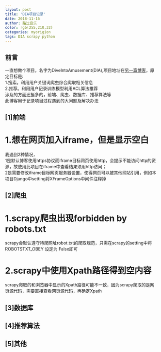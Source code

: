 ```yaml
---
layout: post
title: 'DIA项目记录'
date: 2018-11-16
author: 路过音乐
color: rgb(255,210,32)
categories: myorigion
tags: DIA scrapy python
---
```




## 前言 <br>
一直想做个项目，名字为DiveIntoAmusement(DIA),项目地址在[另一篇博客](http://www.lgyysblog.com/entertain/2018/09/19/entertainv1.html)，原定目标是:<br>
1.搜索。利用用户关键词爬虫综合爬取相关信息    <br>
2.推荐。利用用户记录训练模型利用ACL算法推荐  <br>
涉及的方面还挺多的，前端、爬虫、数据库、推荐算法等  <br>
此博客用于记录项目过程遇到的大问题及解决办法  <br>


## [1]前端 <br>
# 1.想在网页加入iframe，但是显示空白 <br>
我遇到2种情况，<br>
1是默认博客使用https协议而iframe目标网页使用http，会提示不能访问http的资源，故使用此项目在iframe中查看结果须用http访问；<br>
2是需要修改iframe目标网页服务器设置，使得网页可以被其他网站引用，例如本项目Django中setting将XFrameOptions中间件注释掉<br>


## [2]爬虫  <br>
# 1.scrapy爬虫出现forbidden by robots.txt  <br>
scrapy会默认遵守待爬网址robot.txt的爬取规范，只需在scrapy的setting中将ROBOTSTXT_OBEY 设定为 False即可	<br>
# 2.scrapy中使用Xpath路径得到空内容 <br>
scrapy爬取的和浏览器中显示的Xpath路径可能不一致，因为scrapy爬取的是网页源代码，需要直接查看网页源代码，再确定Xpath



## [3]数据库



## [4]推荐算法



## [5]其他